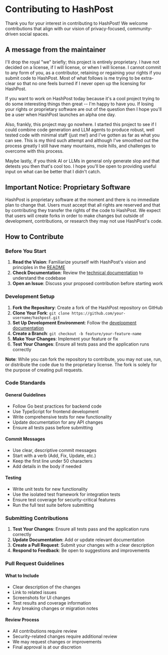 # Contributing to HashPost

Thank you for your interest in contributing to HashPost! We welcome contributions that align with our vision of privacy-focused, community-driven social spaces.

## A message from the maintainer

I'll drop the royal "we" briefly; this project is entirely proprietary. I have not decided on a license, if I will license, or when I will license. I cannot commit to any form of you, as a contributor, retaining or regaining your rights if you submit code to HashPost. Most of what follows is me trying to be extra-clear so that no one feels burned if I never open up the licensing for HashPost.

If you want to work on HashPost today because it's a cool project trying to do some interesting things then great -- I'm happy to have you. If losing your rights or proprietary software are out of the question then I hope you'll be a user when HashPost launches an alpha one day.

Also, frankly, this project may go nowhere. I started this project to see if I could combine code generation and LLM agents to produce robust, well tested code with minimal staff (just me!) and I've gotten as far as what you can see. This is my third such attempt and although I've smoothed out the process greatly I still have many mountains, mole hills, and challenges to overcome with this process.

Maybe lastly, if you think AI or LLMs in general only generate slop and that detests you then that's cool too. I hope you'll be open to providing useful input on what can be better that I didn't catch.

## Important Notice: Proprietary Software

HashPost is proprietary software at the moment and there is no immediate plan to change that. Users must accept that all rights are reserved and that by contributing they transfer the rights of the code to HashPost. We expect that users will create forks in order to make changes but outside of development, contributions, or research they may not use HashPost's code.

## How to Contribute

### Before You Start

1. **Read the Vision**: Familiarize yourself with HashPost's vision and principles in the [README](README.md)
2. **Check Documentation**: Review the [technical documentation](docs/) to understand the codebase
3. **Open an Issue**: Discuss your proposed contribution before starting work

### Development Setup

1. **Fork the Repository**: Create a fork of the HashPost repository on GitHub
2. **Clone Your Fork**: `git clone https://github.com/your-username/hashpost.git`
3. **Set Up Development Environment**: Follow the [development documentation](docs/development.md)
4. **Create a Branch**: `git checkout -b feature/your-feature-name`
5. **Make Your Changes**: Implement your feature or fix
6. **Test Your Changes**: Ensure all tests pass and the application runs correctly

**Note**: While you can fork the repository to contribute, you may not use, run, or distribute the code due to the proprietary license. The fork is solely for the purpose of creating pull requests.

### Code Standards

#### General Guidelines
- Follow Go best practices for backend code
- Use TypeScript for frontend development
- Write comprehensive tests for new functionality
- Update documentation for any API changes
- Ensure all tests pass before submitting

#### Commit Messages
- Use clear, descriptive commit messages
- Start with a verb (Add, Fix, Update, etc.)
- Keep the first line under 50 characters
- Add details in the body if needed

#### Testing
- Write unit tests for new functionality
- Use the isolated test framework for integration tests
- Ensure test coverage for security-critical features
- Run the full test suite before submitting

### Submitting Contributions

1. **Test Your Changes**: Ensure all tests pass and the application runs correctly
2. **Update Documentation**: Add or update relevant documentation
3. **Create a Pull Request**: Submit your changes with a clear description
4. **Respond to Feedback**: Be open to suggestions and improvements

### Pull Request Guidelines

#### What to Include
- Clear description of the changes
- Link to related issues
- Screenshots for UI changes
- Test results and coverage information
- Any breaking changes or migration notes

#### Review Process
- All contributions require review
- Security-related changes require additional review
- We may request changes or improvements
- Final approval is at our discretion